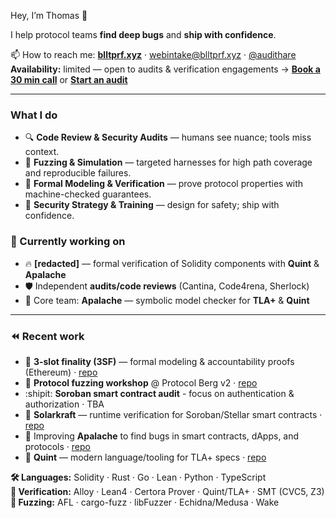 Hey, I’m Thomas 👋

I help protocol teams **find deep bugs** and **ship with confidence**.

📫 How to reach me: **[blltprf.xyz](https://blltprf.xyz)** · webintake@blltprf.xyz · [@audithare](https://t.me/audithare)  
**Availability:** limited — open to audits & verification engagements → **[Book a 30 min call](https://calendly.com/thpani/30min)** or **[Start an audit](https://tally.so/r/3xgaWJ)**

---

### What I do
- 🔍 **Code Review & Security Audits** — humans see nuance; tools miss context.
- 🧪 **Fuzzing & Simulation** — targeted harnesses for high path coverage and reproducible failures.
- 📐 **Formal Modeling & Verification** — prove protocol properties with machine-checked guarantees.
- 🧭 **Security Strategy & Training** — design for safety; ship with confidence.

### 🚂 Currently working on
- 🔥 **[redacted]** — formal verification of Solidity components with **Quint** & **Apalache**
- 🛡️ Independent **audits/code reviews** (Cantina, Code4rena, Sherlock)
- 💙 Core team: **Apalache** — symbolic model checker for **TLA+** & **Quint**

---

### ⏪ Recent work
- 🍩 **3-slot finality (3SF)** — formal modeling & accountability proofs (Ethereum) · [repo](https://github.com/freespek/ssf-mc)
- 🧪 **Protocol fuzzing workshop** @ Protocol Berg v2 · [repo](https://github.com/thpani/fuzz-pb25)
- :shipit: **Soroban smart contract audit** - focus on authentication & authorization  · TBA 
- 🌟 **Solarkraft** — runtime verification for Soroban/Stellar smart contracts · [repo](https://github.com/freespek/solarkraft)
- 🎠 Improving **Apalache** to find bugs in smart contracts, dApps, and protocols · [repo](https://github.com/apalache-mc/apalache)
- 🍭 **Quint** — modern language/tooling for TLA+ specs · [repo](https://github.com/informalsystems/quint)

**🛠️ Languages:** Solidity · Rust · Go · Lean · Python · TypeScript  
**📐 Verification:** Alloy · Lean4 · Certora Prover · Quint/TLA+ · SMT (CVC5, Z3)  
**🧪 Fuzzing:** AFL · cargo-fuzz · libFuzzer · Echidna/Medusa · Wake

